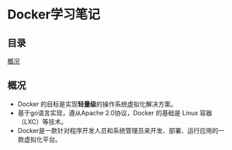 Docker学习笔记
===
目录
---
[概况](#概况)

概况
---
* Docker 的目标是实现**轻量级**的操作系统虚拟化解决方案。 
* 基于go语言实现，遵从Apache 2.0协议，Docker 的基础是 Linux 容器（LXC）等技术。
* Docker是一款针对程序开发人员和系统管理员来开发、部署、运行应用的一款虚拟化平台。
